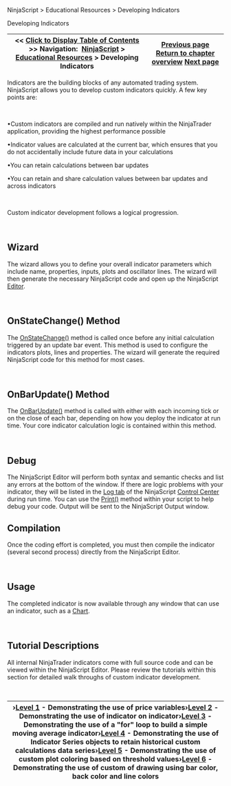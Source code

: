 ﻿


NinjaScript \> Educational Resources \> Developing Indicators






















Developing Indicators







| \<\< [Click to Display Table of Contents](developing_indicators.md) \>\> **Navigation:**     [NinjaScript](ninjascript.md) \> [Educational Resources](educational_resources.md) \> Developing Indicators | [Previous page](developing_for__tick_replay.md) [Return to chapter overview](educational_resources.md) [Next page](advanced_-_custom_drawing.md) |
| --- | --- |











Indicators are the building blocks of any automated trading system. NinjaScript allows you to develop custom indicators quickly. A few key points are:


 


•Custom indicators are compiled and run natively within the NinjaTrader application, providing the highest performance possible

•Indicator values are calculated at the current bar, which ensures that you do not accidentally include future data in your calculations

•You can retain calculations between bar updates

•You can retain and share calculation values between bar updates and across indicators

 


Custom indicator development follows a logical progression.


 


## Wizard 
The wizard allows you to define your overall indicator parameters which include name, properties, inputs, plots and oscillator lines. The wizard will then generate the necessary NinjaScript code and open up the NinjaScript [Editor](editor.md).


 


## OnStateChange() Method


The [OnStateChange()](onstatechange.md) method is called once before any initial calculation triggered by an update bar event. This method is used to configure the indicators plots, lines and properties. The wizard will generate the required NinjaScript code for this method for most cases.


 


## OnBarUpdate() Method


The [OnBarUpdate()](onbarupdate.md) method is called with either with each incoming tick or on the close of each bar, depending on how you deploy the indicator at run time. Your core indicator calculation logic is contained within this method.


 


## Debug


The NinjaScript Editor will perform both syntax and semantic checks and list any errors at the bottom of the window. If there are logic problems with your indicator, they will be listed in the [Log tab](log_tab2.md) of the NinjaScript [Control Center](control_center.md) during run time. You can use the [Print()](print.md) method within your script to help debug your code. Output will be sent to the NinjaScript Output window.


## 


## Compilation


Once the coding effort is completed, you must then compile the indicator (several second process) directly from the NinjaScript Editor.


 


## Usage


The completed indicator is now available through any window that can use an indicator, such as a [Chart](charts.md).


 


## Tutorial Descriptions


All internal NinjaTrader indicators come with full source code and can be viewed within the NinjaScript Editor. Please review the tutorials within this section for detailed walk throughs of custom indicator development.


 




| ›[Level 1](beginner_-_using_price_variabl.md) \- Demonstrating the use of price variables›[Level 2](beginner_-_indicator_on_indica.md) \- Demonstrating the use of indicator on indicator›[Level 3](intermediate_-_your_own_sma.md) \- Demonstrating the use of a "for" loop to build a simple moving average indicator›[Level 4](intermediate_-_historical_cust.md) \- Demonstrating the use of Indicator Series objects to retain historical custom calculations data series›[Level 5](advanced_-_custom_plot_colors_.md) \- Demonstrating the use of custom plot coloring based on threshold values›[Level 6](advanced_-_custom_drawing.md) \- Demonstrating the use of custom of drawing using bar color, back color and line colors |
| --- |









